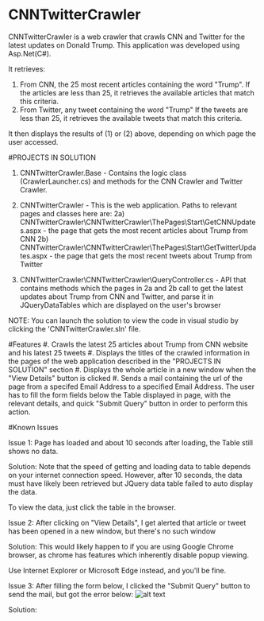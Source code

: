 # CNNTwitterCrawler
CNNTwitterCrawler is a web crawler that crawls CNN and Twitter for the latest updates on Donald Trump.
This application was developed using Asp.Net(C#).

It retrieves:
1) From CNN, the 25 most recent articles containing the word "Trump". 
If the articles are less than 25, it retrieves the available articles that match this criteria.
2) From Twitter, any tweet containing the word "Trump"
If the tweets are less than 25, it retrieves the available tweets that match this criteria.

It then displays the results of (1) or (2) above, depending on which page the user accessed.

#PROJECTS IN SOLUTION
1) CNNTwitterCrawler.Base - Contains the logic class (CrawlerLauncher.cs) and methods for the CNN Crawler and Twitter Crawler.

2) CNNTwitterCrawler - This is the web application.
Paths to relevant pages and classes here are:
2a) CNNTwitterCrawler\CNNTwitterCrawler\ThePages\Start\GetCNNUpdates.aspx - the page that gets the most recent articles about Trump from CNN
2b) CNNTwitterCrawler\CNNTwitterCrawler\ThePages\Start\GetTwitterUpdates.aspx - the page that gets the most recent tweets about Trump from Twitter

3) CNNTwitterCrawler\CNNTwitterCrawler\QueryController.cs - API that contains methods which the pages in 2a and 2b call to get the latest updates about Trump from CNN and Twitter, and parse it in JQueryDataTables which are displayed on the user's browser

NOTE: You can launch the solution to view the code in visual studio by clicking the 'CNNTwitterCrawler.sln' file.

#Features
#. Crawls the latest 25 articles about Trump from CNN website and his latest 25 tweets
#. Displays the titles of the crawled information in the pages of the web application described in the "PROJECTS IN SOLUTION" section
#. Displays the whole article in a new window when the "View Details" button is clicked
#. Sends a mail containing the url of the page from a specifed Email Address to a specified Email Address. The user has to fill the form fields below the Table displayed in page, with the relevant details, and quick "Submit Query" button in order to perform this action.

#Known Issues



Issue 1:
Page has loaded and about 10 seconds after loading, the Table still shows no data.

Solution:
Note that the speed of getting and loading data to table depends on your internet connection speed.
However, after 10 seconds, the data must have likely been retrieved but JQuery data table failed to auto display the data.

To view the data, just click the table in the browser.



Issue 2:
After clicking on "View Details", I get alerted that article or tweet has been opened in a new window, but there's no such window

Solution:
This would likely happen to if you are using Google Chrome browser, as chrome has features which inherently disable popup viewing.

Use Internet Explorer or Microsoft Edge instead, and you'll be fine.



Issue 3:
After filling the form below, I clicked the "Submit Query" button to send the mail, but got the error below:
![alt text](https://raw.githubusercontent.com/daify01/CNNTwitterCrawler/master/path/to/EmailSenderError.jpg)

Solution:
